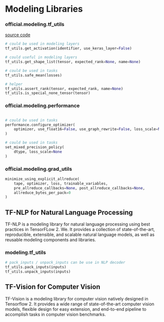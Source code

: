 # Modeling Libraries


### official.modeling.tf_utils

[source code](https://github.com/tensorflow/models/blob/master/official/modeling/tf_utils.py)

```python
# could be used in modeling layers
tf_utils.get_activation(identifier, use_keras_layer=False)

# could useful in modeling layers
tf_utils.get_shape_list(tensor, expected_rank=None, name=None)

# could be used in tasks 
tf_utils.safe_mean(losses)
```

```python
# helper
tf_utils.assert_rank(tensor, expected_rank, name=None)
tf_utils.is_special_none_tensor(tensor)
```
### official.modeling.performance

```python

# could be used in tasks
performance.configure_optimizer(
    optimizer, use_float16=False, use_graph_rewrite=False, loss_scale=None
)

# could be used in tasks
set_mixed_precision_policy(
    dtype, loss_scale=None
)

```

### official.modeling.grad_utils

```python
minimize_using_explicit_allreduce(
    tape, optimizer, loss, trainable_variables, 
    pre_allreduce_callbacks=None, post_allreduce_callbacks=None, 
    allreduce_bytes_per_pack=0
)
```

## TF-NLP for Natural Language Processing

TF-NLP is a modeling library for natural language processing using best practices in TensorFLow 2. We. It provides a collection of state-of-the-art, reproducible, extensible, and scalable natural language models, as well as reusable modeling components and libraries.

### modeling.tf_utils

```python
# pack_inputs / unpack_inputs can be use in NLP decoder
tf_utils.pack_inputs(inputs)
tf_utils.unpack_inputs(inputs)
```

## TF-Vision for Computer Vision

TF-Vision is a modeling library for computer vision natively designed in Tensorflow 2. It provides a wide range of state-of-the-art computer vision models, flexible design for easy extension, and end-to-end pipeline to accomplish tasks in computer vision benchmarks.


